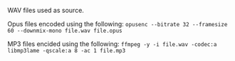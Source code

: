 WAV files used as source.

Opus files encoded using the following:
`opusenc --bitrate 32 --framesize 60 --downmix-mono file.wav file.opus`

MP3 files encided using the following:
`ffmpeg -y -i file.wav -codec:a libmp3lame -qscale:a 8 -ac 1 file.mp3`
